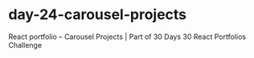 # day-24-carousel-projects
React portfolio – Carousel Projects | Part of 30 Days 30 React Portfolios Challenge
